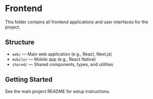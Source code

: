 # Frontend

This folder contains all frontend applications and user interfaces for the project.

## Structure
- `web/` — Main web application (e.g., React, Next.js)
- `mobile/` — Mobile app (e.g., React Native)
- `shared/` — Shared components, types, and utilities

## Getting Started
See the main project README for setup instructions.
